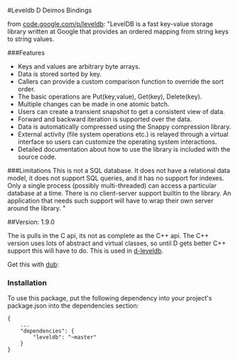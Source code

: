 #Leveldb D Deimos Bindings

from [code.google.com/p/leveldb](https://code.google.com/p/leveldb/):
"LevelDB is a fast key-value storage library written at Google that provides an ordered mapping from string keys to string values.

###Features
- Keys and values are arbitrary byte arrays.
- Data is stored sorted by key.
- Callers can provide a custom comparison function to override the sort order.
- The basic operations are Put(key,value), Get(key), Delete(key).
- Multiple changes can be made in one atomic batch.
- Users can create a transient snapshot to get a consistent view of data.
- Forward and backward iteration is supported over the data.
- Data is automatically compressed using the Snappy compression library.
- External activity (file system operations etc.) is relayed through a virtual interface so users can customize the operating system interactions.
- Detailed documentation about how to use the library is included with the source code.

###Limitations
This is not a SQL database. It does not have a relational data model, it does not support SQL queries, and it has no support for indexes.
Only a single process (possibly multi-threaded) can access a particular database at a time.
There is no client-server support builtin to the library. An application that needs such support will have to wrap their own server around the library.
"

##Version: 1.9.0

The is pulls in the C api, its not as complete as the C++ api.  The C++ version uses
lots of abstract and virtual classes, so until D gets better C++ support this will have
to do.  This is used in [d-leveldb](https://github.com/bheads/d-leveldb).

Get this with [dub](http://registry.vibed.org/packages/leveldb):
### Installation
To use this package, put the following dependency into your project's package.json into the dependencies section:
```
{
	...
	"dependencies": {
		"leveldb": "~master"
	}
}
```
